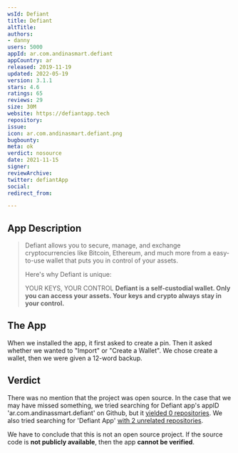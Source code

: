 ```yaml
---
wsId: Defiant
title: Defiant
altTitle: 
authors:
- danny
users: 5000
appId: ar.com.andinasmart.defiant
appCountry: ar
released: 2019-11-19
updated: 2022-05-19
version: 3.1.1
stars: 4.6
ratings: 65
reviews: 29
size: 30M
website: https://defiantapp.tech
repository: 
issue: 
icon: ar.com.andinasmart.defiant.png
bugbounty: 
meta: ok
verdict: nosource
date: 2021-11-15
signer: 
reviewArchive: 
twitter: defiantApp
social: 
redirect_from: 

---
```


## App Description

> Defiant allows you to secure, manage, and exchange cryptocurrencies like Bitcoin, Ethereum, and much more from a easy-to-use wallet that puts you in control of your assets.
>
> Here's why Defiant is unique:
>
> YOUR KEYS, YOUR CONTROL
> **Defiant is a self-custodial wallet. Only you can access your assets. Your keys and crypto always stay in your control.**

## The App

When we installed the app, it first asked to create a pin. Then it asked whether we wanted to "Import" or "Create a Wallet". We chose create a wallet, then we were given a 12-word backup.

## Verdict

There was no mention that the project was open source. In the case that we may have missed something, we tried searching for Defiant app's appID 'ar.com.andinassmart.defiant' on Github, but it [yielded 0 repositories](https://github.com/search?q=ar.com.andinasmart.defiant). We also tried searching for 'Defiant App' [with 2 unrelated repositories](https://github.com/search?q=defiant+app&type=repositories). 

We have to conclude that this is not an open source project. If the source code is **not publicly available**, then the app **cannot be verified**.
